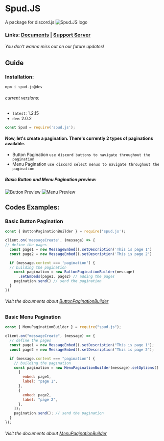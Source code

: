 # Spud.JS

A package for discord.js
![Spud.JS logo](https://camo.githubusercontent.com/785f7be94344e6a7f00d24995bc59f69220590a69d40f60270c63477f6748cd6/68747470733a2f2f6d656469612e646973636f72646170702e6e65742f6174746163686d656e74732f3932353634383131393439393230323536302f3932373034333938323437373839373738382f6f75747075742d6f6e6c696e65706e67746f6f6c732e706e67)

### Links: [Documents](https://github.com/MrPotato30/spudjs-docs) | [Support Server](https://discord.gg/VX4bVtCahg)
###### You don't wanna miss out on our future updates!

## Guide

### Installation:
```
npm i spud.js@dev
```
###### current versions:
- `latest`: 1.2.15
- `dev`: 2.0.2

```js
const Spud = require('spud.js');
```

#### Now, let's create a pagination. There's currently **2** types of paginations available.
- Button Pagination `use discord buttons to navigate throughout the pagination`
- Menu Pagination `use discord select menus to navigate throughout the pagination`

##### Basic Button and Menu Pagination preview: 
![Button Preview](https://media.discordapp.net/attachments/830498630594330688/994637774026186792/unknown.png) ![Menu Preview](https://media.discordapp.net/attachments/830498630594330688/994636985102770248/unknown.png)

## Codes Examples:
### Basic Button Pagination
```js
const { ButtonPaginationBuilder } = require('spud.js');

client.on('messageCreate', (message) => {
// define the pages
  const page1 = new MessageEmbed().setDescription('This is page 1')
  const page2 = new MessageEmbed().setDescription('This is page 2')

  if (message.content === 'pagination') {
  // building the pagination
    const pagination = new ButtonPaginationBuilder(message)
      .setEmbeds(page1, page2) // adding the pages
    pagination.send() // send the pagination
  }
})
``` 

###### Visit the documents about [ButtonPaginationBuilder](https://github.com/MrPotato30/spudjs-docs/tree/main/docs/packages/ButtonPaginationBuilder)

### Basic Menu Pagination
```js
const { MenuPaginationBuilder } = require("spud.js");

client.on("messageCreate", (message) => {
  // define the pages
  const page1 = new MessageEmbed().setDescription("This is page 1");
  const page2 = new MessageEmbed().setDescription("This is page 2");

  if (message.content === "pagination") {
    // building the pagination
    const pagination = new MenuPaginationBuilder(message).setOptions([
      {
        embed: page1,
        label: "page 1",
      },
      {
        embed: page2,
        label: "page 2",
      },
    ]);
    pagination.send(); // send the pagination
  }
});

``` 

###### Visit the documents about [MenuPaginationBuilder](https://github.com/MrPotato30/spudjs-docs/tree/main/docs/packages/ButtonPaginationBuilder)
